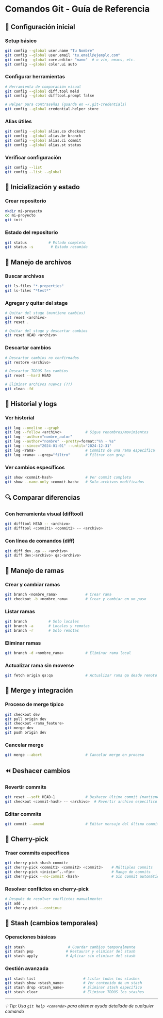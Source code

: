 # Comandos Git - Guía de Referencia

## 🔧 Configuración inicial

### Setup básico
```bash
git config --global user.name "Tu Nombre"
git config --global user.email "tu.email@ejemplo.com"
git config --global core.editor "nano"  # o vim, emacs, etc.
git config --global color.ui auto
```

### Configurar herramientas
```bash
# Herramienta de comparación visual
git config --global diff.tool meld
git config --global difftool.prompt false

# Helper para contraseñas (guarda en ~/.git-credentials)
git config --global credential.helper store
```

### Alias útiles
```bash
git config --global alias.co checkout
git config --global alias.br branch
git config --global alias.ci commit
git config --global alias.st status
```

### Verificar configuración
```bash
git config --list
git config --list --global
```

## 🚀 Inicialización y estado

### Crear repositorio
```bash
mkdir mi-proyecto
cd mi-proyecto
git init
```

### Estado del repositorio
```bash
git status          # Estado completo
git status -s        # Estado resumido
```

## 📁 Manejo de archivos

### Buscar archivos
```bash
git ls-files "*.properties"
git ls-files "*test*"
```

### Agregar y quitar del stage
```bash
# Quitar del stage (mantiene cambios)
git reset <archivo>
git reset .

# Quitar del stage y descartar cambios
git reset HEAD <archivo>
```

### Descartar cambios
```bash
# Descartar cambios no confirmados
git restore <archivo>

# Descartar TODOS los cambios
git reset --hard HEAD

# Eliminar archivos nuevos (??)
git clean -fd
```

## 📜 Historial y logs

### Ver historial
```bash
git log --oneline --graph
git log --follow <archivo>           # Sigue renombres/movimientos
git log --author="nombre_autor"
git log --author="nombre" --pretty=format:"%h - %s"
git log --since="2024-01-01" --until="2024-12-31"
git log <rama>                       # Commits de una rama específica
git log <rama> --grep="filtro"       # Filtrar con grep
```

### Ver cambios específicos
```bash
git show <commit-hash>               # Ver commit completo
git show --name-only <commit-hash>   # Solo archivos modificados
```

## 🔍 Comparar diferencias

### Con herramienta visual (difftool)
```bash
git difftool HEAD -- <archivo>
git difftool <commit1> <commit2> -- <archivo>
```

### Con línea de comandos (diff)
```bash
git diff dev..qa -- <archivo>
git diff dev:<archivo> qa:<archivo>
```

## 🌿 Manejo de ramas

### Crear y cambiar ramas
```bash
git branch <nombre_rama>             # Crear rama
git checkout -b <nombre_rama>        # Crear y cambiar en un paso
```

### Listar ramas
```bash
git branch          # Solo locales
git branch -a       # Locales y remotas
git branch -r       # Solo remotas
```

### Eliminar ramas
```bash
git branch -d <nombre_rama>          # Eliminar rama local
```

### Actualizar rama sin moverse
```bash
git fetch origin qa:qa               # Actualizar rama qa desde remoto
```

## 🔄 Merge y integración

### Proceso de merge típico
```bash
git checkout dev
git pull origin dev
git checkout <rama_feature>
git merge dev
git push origin dev
```

### Cancelar merge
```bash
git merge --abort                    # Cancelar merge en proceso
```

## ⏪ Deshacer cambios

### Revertir commits
```bash
git reset --soft HEAD~1              # Deshacer último commit (mantiene cambios)
git checkout <commit-hash> -- <archivo>  # Revertir archivo específico
```

### Editar commits
```bash
git commit --amend                   # Editar mensaje del último commit
```

## 🍒 Cherry-pick

### Traer commits específicos
```bash
git cherry-pick <hash-commit>
git cherry-pick <commit1> <commit2> <commit3>    # Múltiples commits
git cherry-pick <inicio>^..<fin>                 # Rango de commits
git cherry-pick --no-commit <hash>               # Sin commit automático
```

### Resolver conflictos en cherry-pick
```bash
# Después de resolver conflictos manualmente:
git add .
git cherry-pick --continue
```

## 💾 Stash (cambios temporales)

### Operaciones básicas
```bash
git stash                    # Guardar cambios temporalmente
git stash pop               # Restaurar y eliminar del stash
git stash apply             # Aplicar sin eliminar del stash
```

### Gestión avanzada
```bash
git stash list                      # Listar todos los stashes
git stash show <stash_name>         # Ver contenido de un stash
git stash drop <stash_name>         # Eliminar stash específico
git stash clear                     # Eliminar TODOS los stashes
```

---

*💡 Tip: Usa `git help <comando>` para obtener ayuda detallada de cualquier comando*